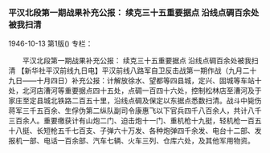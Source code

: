 ### 平汉北段第一期战果补充公报：  续克三十五重要据点  沿线点碉百余处被我扫清

1946-10-13
第1版()
专栏：

　　平汉北段第一期战果补充公报：
    续克三十五重要据点
    沿线点碉百余处被我扫清
    【新华社平汉前线九日电】平汉前线八路军自卫反击战第一期作战（九月二十九日——十月四日）补充公报：计解放徐水、望都等四县城，定兴、固城等车站十处，北河店漕河等重要据点四十五处，点碉一百四十六处，控制松林店至漕河及于家庄至定县城北铁路二百五十里，沿线点碉及保定以东据点悉数扫清。战斗中毙伤蒋军三千五百余、生俘伪第二纵队副司令康惠飞以下官兵四千八百余人，共计八千三百余人。重要缴获计有山炮二门、迫击炮十一门、重机枪十九挺，轻机枪一百五十八挺、长短枪五千七百支、子弹六十万发、各种炮弹四千余发、电台十二部、发报机一部、电话一百余部、汽车七辆、火车三列、仓库六处，及其他军用物资。
